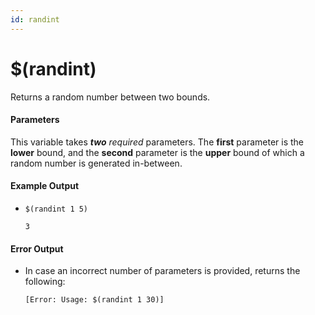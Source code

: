 ```yaml
---
id: randint
---
```


# $(randint)

Returns a random number between two bounds.

#### Parameters

This variable takes ***two*** *required* parameters. The **first** parameter is the **lower** bound, and the **second** parameter is the **upper** bound of which a random number is generated in-between.

#### Example Output

* `$(randint 1 5)`

    ```
    3
    ```

#### Error Output

* In case an incorrect number of parameters is provided, returns the following:

    ```
    [Error: Usage: $(randint 1 30)]
    ```
